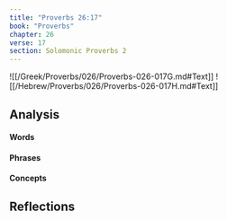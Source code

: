 ```yaml
---
title: "Proverbs 26:17"
book: "Proverbs"
chapter: 26
verse: 17
section: Solomonic Proverbs 2
---
```

![[/Greek/Proverbs/026/Proverbs-026-017G.md#Text]]
![[/Hebrew/Proverbs/026/Proverbs-026-017H.md#Text]]

## Analysis

#### Words

#### Phrases

#### Concepts

## Reflections
